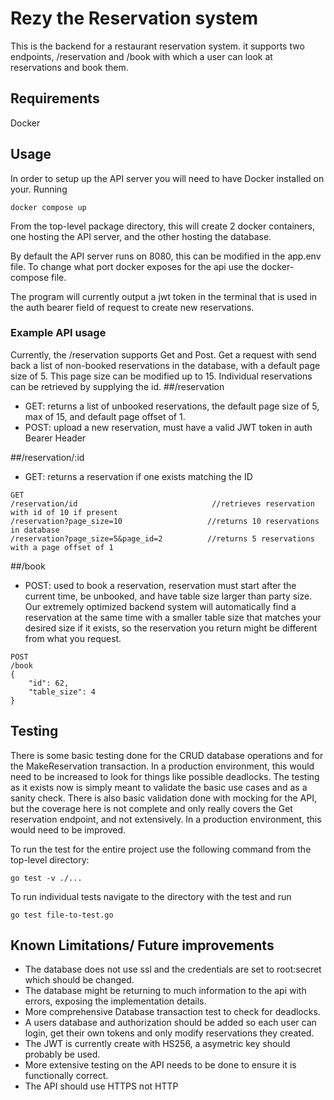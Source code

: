 # Rezy the Reservation system
This is the backend for a restaurant reservation system. it supports two endpoints, /reservation and /book
with which a user can look at reservations and book them.
## Requirements
Docker

## Usage
In order to setup up the API server you will need to have Docker installed on your.
Running 

```
docker compose up
```
From the top-level package directory, this will create 2 docker containers, one hosting the API server, and the other hosting the database.

By default the API server runs on 8080, this can be modified in the app.env file. To change what port docker exposes for the api use the docker-compose file.

The program will currently output a jwt token in the terminal that is used in the auth bearer field
of request to create new reservations.

### Example API usage
Currently, the /reservation supports Get and Post.
Get a request with send back a list of non-booked reservations in the database, with a
default page size of 5. This page size can be modified up to 15. Individual reservations
can be retrieved by supplying the id.
##/reservation
- GET: returns a list of unbooked reservations, the default page size of 5, max of 15, and default page offset of 1.
- POST: upload a new reservation, must have a valid JWT token in auth Bearer Header

##/reservation/:id  
- GET: returns a reservation if one exists matching the ID
```
GET
/reservation/id                              //retrieves reservation with id of 10 if present
/reservation?page_size=10                   //returns 10 reservations in database
/reservation?page_size=5&page_id=2          //returns 5 reservations with a page offset of 1 
```

##/book
- POST: used to book a reservation, reservation must start after the current time, be unbooked, and have table size larger than party size.
Our extremely optimized backend system will automatically find a reservation at the same time with a smaller table size that matches your desired size if it exists, so the reservation you return might be different from what you request.
```
POST
/book
{
    "id": 62,
    "table_size": 4
}
```

## Testing
There is some basic testing done for the CRUD database operations and for the MakeReservation transaction. In a production 
environment, this would need to be increased to look for things like possible deadlocks. The testing as it exists now is simply meant to validate the basic use cases and as a sanity check. 
There is also basic validation done with mocking for the API, but the coverage here is not complete and only really covers
the Get reservation endpoint, and not extensively. In a production environment, this would need to be improved.

To run the test for the entire project use the following command from the top-level directory:
```
go test -v ./...
```
To run individual tests navigate to the directory with the test and run
```
go test file-to-test.go
```

## Known Limitations/ Future improvements
- The database does not use ssl and the credentials are set to root:secret which should be changed.
- The database might be returning to much information to the api with errors, exposing the implementation details.
- More comprehensive Database transaction test to check for deadlocks.
- A users database and authorization should be added so each user can login, get their own tokens and only modify reservations they created.
- The JWT is currently create with HS256, a asymetric key should probably be used.
- More extensive testing on the API needs to be done to ensure it is functionally correct.
- The API should use HTTPS not HTTP
